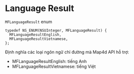 # Language Result

`MFLanguageResult` enum

```objc
typedef NS_ENUM(NSUInteger, MFLanguageResult) {
  MFLanguageResultEnglish,
  MFLanguageResultVietnamese,
};
```

Định nghĩa các loại ngôn ngữ chỉ đường mà Map4d API hỗ trợ:
  - MFLanguageResultEnglish: tiếng Anh
  - MFLanguageResultVietnamese: tiếng Việt
